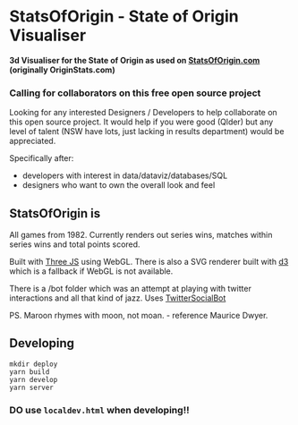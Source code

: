 # StatsOfOrigin - State of Origin Visualiser

**3d Visualiser for the State of Origin as used on [StatsOfOrigin.com](http://www.statsoforigin.com) (originally OriginStats.com)**

### Calling for collaborators on this free open source project

Looking for any interested Designers / Developers to help collaborate on this open source project. It would help if you were good (Qlder) but any level of talent (NSW have lots, just lacking in results department) would be appreciated.

Specifically after:

- developers with interest in data/dataviz/databases/SQL
- designers who want to own the overall look and feel

## StatsOfOrigin is

All games from 1982. Currently renders out series wins, matches within series wins and total points scored.

Built with [Three JS](http://threejs.org/) using WebGL. There is also a SVG renderer built with [d3](http://d3js.org/) which is a fallback if WebGL is not available.

There is a /bot folder which was an attempt at playing with twitter interactions and all that kind of jazz.
Uses [TwitterSocialBot](https://github.com/raurir/TwitterSocialBot)

PS. Maroon rhymes with moon, not moan. - reference Maurice Dwyer.

## Developing

```
mkdir deploy
yarn build
yarn develop
yarn server
```

### DO use `localdev.html` when developing!!
